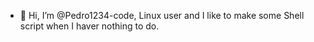 - 👋 Hi, I’m @Pedro1234-code, Linux user and I like to make some Shell script when I haver nothing to do.

<!---
Pedro1234-code/Pedro1234-code is a ✨ special ✨ repository because its `README.md` (this file) appears on your GitHub profile.
You can click the Preview link to take a look at your changes.
--->
